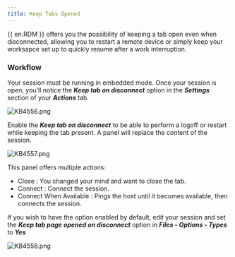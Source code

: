 ```yaml
---
title: Keep Tabs Opened
---
```

{{ en.RDM }} offers you the possibility of keeping a tab open even when disconnected, allowing you to restart a remote device or simply keep your worksapce set up to quickly resume after a work interruption.

### Workflow

Your session must be running in embedded mode. Once your session is open, you&apos;ll notice the ***Keep tab on disconnect*** option in the ***Settings*** section of your ***Actions*** tab.  

![KB4556.png](/img/en/kb/KB4556.png)  

Enable the ***Keep tab on disconnect*** to be able to perform a logoff or restart while keeping the tab present. A panel will replace the content of the session.  

![KB4557.png](/img/en/kb/KB4557.png)  

This panel offers multiple actions:  

* Close : You changed your mind and want to close the tab.
* Connect : Connect the session.
* Connect When Available : Pings the host until it becomes available, then connects the session.  

If you wish to have the option enabled by default, edit your session and set the ***Keep tab page opened on disconnect*** option in ***Files - Options - Types*** to ***Yes***  

![KB4558.png](/img/en/kb/KB4558.png)
